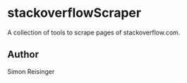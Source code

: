 # stackoverflowScraper
A collection of tools to scrape pages of stackoverflow.com.

## Author
Simon Reisinger
